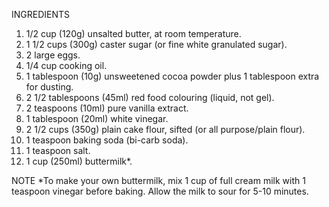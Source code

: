 INGREDIENTS

1. 1/2 cup (120g) unsalted butter, at room temperature.
2. 1 1/2 cups (300g) caster sugar (or fine white granulated sugar).
3. 2 large eggs.
4. 1/4 cup cooking oil.
5. 1 tablespoon (10g) unsweetened cocoa powder plus 1 tablespoon extra for dusting.
6. 2 1/2 tablespoons (45ml) red food colouring (liquid, not gel).
7. 2 teaspoons (10ml) pure vanilla extract.
8. 1 tablespoon (20ml) white vinegar.
9. 2 1/2 cups (350g) plain cake flour, sifted (or all purpose/plain flour).
10. 1 teaspoon baking soda (bi-carb soda).
11. 1 teaspoon salt.
12. 1 cup (250ml) buttermilk*.

NOTE
*To make your own buttermilk, mix 1 cup of full cream milk with 1 teaspoon vinegar before baking. Allow the milk to sour for 5-10 minutes.